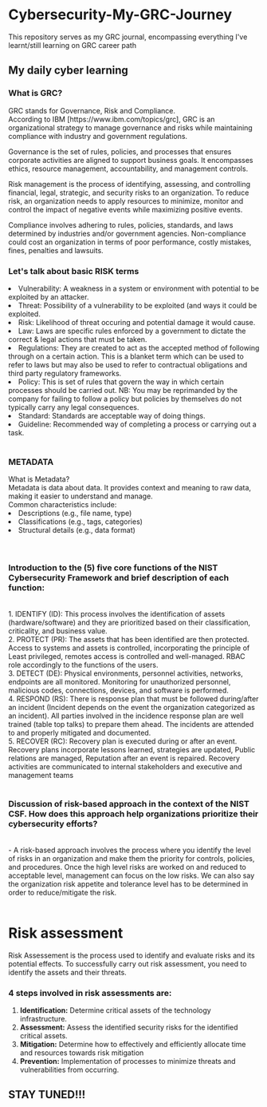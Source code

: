 # Cybersecurity-My-GRC-Journey
This repository serves as my GRC journal, encompassing everything I've learnt/still learning on GRC career path
<h2>My daily cyber learning</h2>
<h3>What is GRC?</h3>
GRC stands for Governance, Risk and Compliance.
<br>According to IBM [https://www.ibm.com/topics/grc], GRC is an organizational strategy to manage governance and risks while maintaining compliance with industry and government regulations.
<br>
<p>Governance is the set of rules, policies, and processes that ensures corporate activities are aligned to support business goals. It encompasses ethics, resource management, accountability, and management controls.</p>
<p>Risk management is the process of identifying, assessing, and controlling financial, legal, strategic, and security risks to an organization. To reduce risk, an organization needs to apply resources to minimize, monitor and control the impact of negative events while maximizing positive events.</p>
<p>Compliance involves adhering to rules, policies, standards, and laws determined by industries and/or government agencies. Non-compliance could cost an organization in terms of poor performance, costly mistakes, fines, penalties and lawsuits.</p>

<h3>Let's talk about basic RISK terms</h3>
<li>Vulnerability: A weakness in a system or environment with potential to be exploited by an attacker.</li>
<li>Threat: Possibility of a vulnerability to be exploited (and ways it could be exploited.</li>
<li>Risk: Likelihood of threat occuring and potential damage it would cause.</li>
<li>Law: Laws are specific rules enforced by a government to dictate the correct & legal actions that must be taken.</li>
<li>Regulations: They are created to act as the accepted method of following through on a certain action. This is a blanket term which can be used to refer to laws but may also be used to refer to contractual obligations and third party regulatory frameworks.</li>
<li>Policy: This is set of rules that govern the way in which certain processes should be carried out. NB: You may be reprimanded by the company for failing to follow a policy but policies by themselves do not typically carry any legal consequences.</li>
<li>Standard: Standards are acceptable way of doing things.</li>
<li>Guideline: Recommended way of completing a process or carrying out a task.</li>
<br>
<h3>METADATA</h3>
What is Metadata? 
<br>
Metadata is data about data. It provides context and meaning to raw data, making it easier to understand and manage.
<br> Common characteristics include: 
<li>Descriptions (e.g., file name, type) </li>
<li>Classifications (e.g., tags, categories)</li> 
<li>Structural details (e.g., data format)</li>
<br>
<br>
<h3>Introduction to the (5) five core functions of the NIST Cybersecurity Framework and brief description of each function:</h3>
<br>
1.	IDENTIFY (ID): This process involves the identification of assets (hardware/software) and they are prioritized based on their classification, criticality, and business value.
<br>
2.	PROTECT (PR): The assets that has been identified are then protected. Access to systems and assets is controlled, incorporating the principle of Least privileged, remotes access is controlled and well-managed. RBAC role accordingly to the functions of the users.
<br>
3.	DETECT (DE): Physical environments, personnel activities, networks, endpoints are all monitored. Monitoring for unauthorized personnel, malicious codes, connections, devices, and software is performed.
<br>
4.	RESPOND (RS): There is response plan that must be followed during/after an incident (Incident depends on the event the organization categorized as an incident). All parties involved in the incidence response plan are well trained (table top talks) to prepare them ahead. The incidents are attended to and properly mitigated and documented.
<br>
5.	RECOVER (RC): Recovery plan is executed during or after an event. Recovery plans incorporate lessons learned, strategies are updated, Public relations are managed, Reputation after an event is repaired. Recovery activities are communicated to internal stakeholders and executive and management teams
<br>
<br>
<h3>Discussion of risk-based approach in the context of the NIST CSF. How does this approach help organizations prioritize their cybersecurity efforts? </h3>
<br>
 - A risk-based approach involves the process where you identify the level of risks in an organization and make them the priority for controls, policies, and procedures. Once the high level risks are worked on and reduced to acceptable level, management can focus on the low risks. We can also say the organization risk appetite and tolerance level has to be determined in order to reduce/mitigate the risk.
<br>
<br>

# Risk assessment 
Risk Assessement is the process used to identify and evaluate risks and its potential effects. To successfully carry out risk assessment, you need to identify the assets and their threats.

### 4 steps involved in risk assessments are: 
1. <b>Identification:</b> Determine critical assets of the technology infrastructure.
2. <b>Assessment:</b> Assess the identified security risks for the identified critical assets. 
3. <b>Mitigation:</b> Determine how to effectively and efficiently allocate time and resources towards risk mitigation
4.	<b>Prevention:</b> Implementation of processes to minimize threats and vulnerabilities from occurring.

<h2>STAY TUNED!!!</h2>
